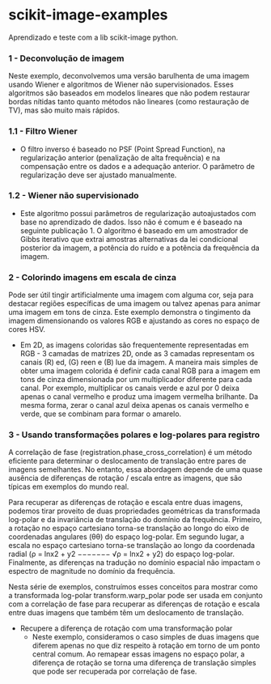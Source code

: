 # scikit-image-examples
Aprendizado e teste com a lib scikit-image python.

### 1 - Deconvolução de imagem
  Neste exemplo, deconvolvemos uma versão barulhenta de uma imagem usando Wiener e algoritmos de Wiener não supervisionados. Esses algoritmos são baseados em modelos lineares que não podem restaurar bordas nítidas tanto quanto métodos não lineares (como restauração de TV), mas são muito mais rápidos.
  ### 1.1 - Filtro Wiener
  - O filtro inverso é baseado no PSF (Point Spread Function), na regularização anterior (penalização de alta frequência) e na compensação entre os dados e a adequação anterior. O   parâmetro de regularização deve ser ajustado manualmente. 

  ### 1.2 - Wiener não supervisionado
  - Este algoritmo possui parâmetros de regularização autoajustados com base no aprendizado de dados. Isso não é comum e é baseado na seguinte publicação 1. O algoritmo é baseado em   um amostrador de Gibbs iterativo que extrai amostras alternativas da lei condicional posterior da imagem, a potência do ruído e a potência da frequência da imagem.

### 2 - Colorindo imagens em escala de cinza
Pode ser útil tingir artificialmente uma imagem com alguma cor, seja para destacar regiões específicas de uma imagem ou talvez apenas para animar uma imagem em tons de cinza. Este exemplo demonstra o tingimento da imagem dimensionando os valores RGB e ajustando as cores no espaço de cores HSV.

  - Em 2D, as imagens coloridas são frequentemente representadas em RGB - 3 camadas de matrizes 2D, onde as 3 camadas representam os canais (R) ed, (G) reen e (B) lue da imagem. A   maneira mais simples de obter uma imagem colorida é definir cada canal RGB para a imagem em tons de cinza dimensionada por um multiplicador diferente para cada canal. Por       exemplo, multiplicar os canais verde e azul por 0 deixa apenas o canal vermelho e produz uma imagem vermelha brilhante. Da mesma forma, zerar o canal azul deixa apenas os      canais   vermelho e verde, que se combinam para formar o amarelo. 

### 3 - Usando transformações polares e log-polares para registro
A correlação de fase (registration.phase_cross_correlation) é um método eficiente para determinar o deslocamento de translação entre pares de imagens semelhantes. No entanto, essa abordagem depende de uma quase ausência de diferenças de rotação / escala entre as imagens, que são típicas em exemplos do mundo real.

Para recuperar as diferenças de rotação e escala entre duas imagens, podemos tirar proveito de duas propriedades geométricas da transformada log-polar e da invariância de translação do domínio da frequência. Primeiro, a rotação no espaço cartesiano torna-se translação ao longo do eixo de coordenadas angulares (θθ) do espaço log-polar. Em segundo lugar, a escala no espaço cartesiano torna-se translação ao longo da coordenada radial (ρ = lnx2 + y2 −−−−−−− √ρ = ln⁡x2 + y2) do espaço log-polar. Finalmente, as diferenças na tradução no domínio espacial não impactam o espectro de magnitude no domínio da frequência.

Nesta série de exemplos, construímos esses conceitos para mostrar como a transformada log-polar transform.warp_polar pode ser usada em conjunto com a correlação de fase para recuperar as diferenças de rotação e escala entre duas imagens que também têm um deslocamento de translação.

- Recupere a diferença de rotação com uma transformação polar
  - Neste exemplo, consideramos o caso simples de duas imagens que diferem apenas no que diz respeito à rotação em torno de um ponto central comum. Ao remapear essas imagens no espaço polar, a diferença de rotação se torna uma diferença de translação simples que pode ser recuperada por correlação de fase.
